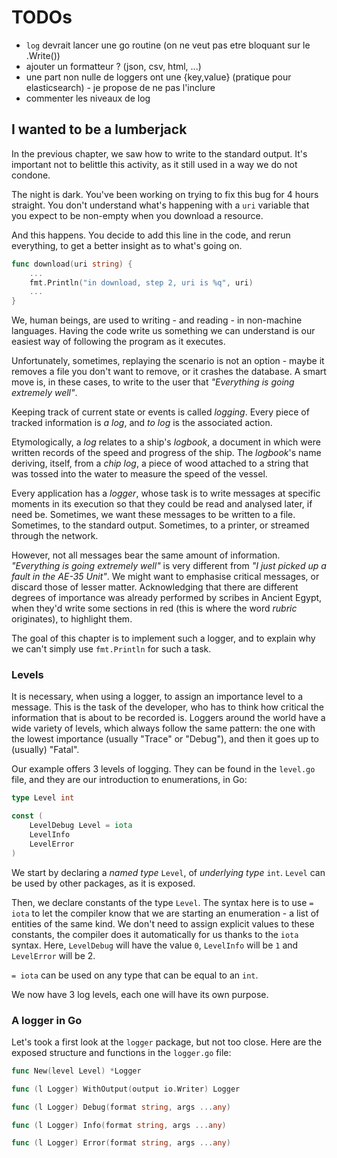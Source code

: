 # TODOs
- `log` devrait lancer une go routine (on ne veut pas etre bloquant sur le .Write())
- ajouter un formatteur ? (json, csv, html, ...)
- une part non nulle de loggers ont une {key,value} (pratique pour elasticsearch) - je propose de ne pas l'inclure
- commenter les niveaux de log

## I wanted to be a lumberjack

In the previous chapter, we saw how to write to the standard output. It's important not to belittle this activity, as it still used in a way we do not condone.

The night is dark. You've been working on trying to fix this bug for 4 hours straight. You don't understand what's happening with a `uri` variable that you expect to be non-empty when you download a resource.

And this happens. You decide to add this line in the code, and rerun everything, to get a better insight as to what's going on.  
```go
func download(uri string) {
	...
	fmt.Println("in download, step 2, uri is %q", uri)
	...
}
```

We, human beings, are used to writing - and reading - in non-machine languages. Having the code write us something we can understand is our easiest way of following the program as it executes.
 
Unfortunately, sometimes, replaying the scenario is not an option - maybe it removes a file you don't want to remove, or it crashes the database. A smart move is, in these cases, to write to the user that _"Everything is going extremely well"_.

Keeping track of current state or events is called _logging_. Every piece of tracked information is _a log_, and _to log_ is the associated action. 

Etymologically, a _log_ relates to a ship's _logbook_, a document in which were written records of the speed and progress of the ship. 
The _logbook_'s name deriving, itself, from a _chip log_, a piece of wood attached to a string that was tossed into the water to measure the speed of the vessel.

Every application has a _logger_, whose task is to write messages at specific moments in its execution so that they could be read and analysed later, if need be. Sometimes, we want these messages to be written to a file. Sometimes, to the standard output. Sometimes, to a printer, or streamed through the network.

However, not all messages bear the same amount of information. _"Everything is going extremely well"_ is very different from _"I just picked up a fault in the AE-35 Unit"_. We might want to emphasise critical messages, or discard those of lesser matter. 
Acknowledging that there are different degrees of importance was already performed by scribes in Ancient Egypt, when they'd write some sections in red (this is where the word _rubric_ originates), to highlight them.   

The goal of this chapter is to implement such a logger, and to explain why we can't simply use `fmt.Println` for such a task. 

### Levels

It is necessary, when using a logger, to assign an importance level to a message. This is the task of the developer, who has to think how critical the information that is about to be recorded is.
Loggers around the world have a wide variety of levels, which always follow the same pattern: the one with the lowest importance (usually "Trace" or "Debug"), and then it goes up to (usually) "Fatal".  

Our example offers 3 levels of logging. They can be found in the `level.go` file, and they are our introduction to enumerations, in Go:
```go
type Level int

const (
	LevelDebug Level = iota
	LevelInfo
	LevelError
)
```

We start by declaring a _named type_ `Level`, of _underlying type_ `int`. `Level` can be used by other packages, as it is exposed. 

Then, we declare constants of the type `Level`. The syntax here is to use `= iota` to let the compiler know that we are starting an enumeration - a list of entities of the same kind.
We don't need to assign explicit values to these constants, the compiler does it automatically for us thanks to the `iota` syntax. Here, `LevelDebug` will have the value `0`, `LevelInfo` will be `1` and `LevelError` will be 2. 

`= iota` can be used on any type that can be equal to an `int`.

We now have 3 log levels, each one will have its own purpose.

### A logger in Go

Let's took a first look at the `logger` package, but not too close. Here are the exposed structure and functions in the `logger.go` file:
```go
func New(level Level) *Logger

func (l Logger) WithOutput(output io.Writer) Logger

func (l Logger) Debug(format string, args ...any)

func (l Logger) Info(format string, args ...any)

func (l Logger) Error(format string, args ...any)
```

